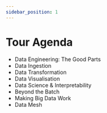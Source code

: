 ```yaml
---
sidebar_position: 1
---
```


# Tour Agenda
* Data Engineering: The Good Parts
* Data Ingestion
* Data Transformation
* Data Visualisation
* Data Science & Interpretability
* Beyond the Batch
* Making Big Data Work
* Data Mesh
